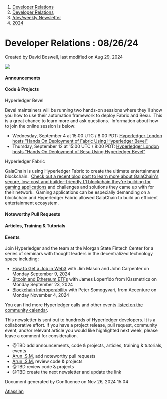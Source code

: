 1. [Developer Relations](index.html)
2. [Developer Relations](Developer-Relations_17170434.html)
3. [/dev/weekly Newsletter](17170445.html)
4. [2024](2024_17172152.html)

# Developer Relations : 08/26/24

Created by David Boswell, last modified on Aug 29, 2024

![](attachments/17170434/17171308.png?height=169)

#### Announcements

#### Code &amp; Projects

Hyperledger Bevel

Bevel maintainers will be running two hands-on sessions where they'll show you how to use their automation framework to deploy Fabric and Besu.  This is a great chance to learn more and ask questions.  Information about how to join the online session is below:

- Wednesday, September 4 at 15:00 UTC / 8:00 PDT: [Hyperledger London hosts "Hands On Deployment of Fabric Using Hyperledger Bevel"](https://www.meetup.com/hyperledger-london/events/302061250/)
- Thursday, September 12 at 15:00 UTC / 8:00 PDT: [Hyperledger London hosts "Hands On Deployment of Besu Using Hyperledger Bevel"](https://www.meetup.com/hyperledger-london/events/302066171/)

Hyperledger Fabric

GalaChain is using Hyperledger Fabric to create the ultimate entertainment blockchain.  [Check out a recent blog post to learn more about GalaChain's secure, low-cost and builder-friendly L1 blockchain they're building for gaming applications](https://www.hyperledger.org/blog/galachain-leveraging-hyperledger-fabric-to-create-the-ultimate-entertainment-blockchain) and challenges and solutions they came up with for their network.  Gaming applications can be especially demanding on a blockchain and Hyperledger Fabric allowed GalaChain to build an efficient entertainment ecosystem.

#### Noteworthy Pull Requests

#### Articles, Training &amp; Tutorials

#### Events

Join Hyperledger and the team at the Morgan State Fintech Center for a series of seminars with thought leaders in the decentralized technology space including:

- [How to Get a Job in Web3](https://lf-hyperledger.atlassian.net/wiki/spaces/events/pages/21794472/How+to+Get+a+Job+in+Web3) with Jim Mason and John Carpenter on Monday September 9, 2024
- [Bitcoin and Ethereum ETFs](https://lf-hyperledger.atlassian.net/wiki/spaces/events/pages/21794483/Bitcoin+and+Ethereum+ETFs) with James Loperfido from Kissmetrics on Monday September 23, 2024
- [Blockchain Interoperability](https://lf-hyperledger.atlassian.net/wiki/spaces/events/pages/21794495/Blockchain+Interoperability) with Peter Somogyvari, from Accenture on Monday November 4, 2024

You can find more Hyperledger calls and other events [listed on the community calendar](https://lf-hyperledger.atlassian.net/wiki/display/HYP/Calendar+of+Public+Meetings).

This newsletter is sent out to hundreds of Hyperledger developers. It is a collaborative effort. If you have a project release, pull request, community event, and/or relevant article you would like highlighted next week, please leave a comment for consideration.

- @TBD add announcements, code &amp; projects, articles, training &amp; tutorials, events
- [Arun .S.M.](https://lf-hyperledger.atlassian.net/wiki/people/621a0e5097d313006ba7386a?ref=confluence) add noteworthy pull requests
- [Arun .S.M.](https://lf-hyperledger.atlassian.net/wiki/people/621a0e5097d313006ba7386a?ref=confluence) review code &amp; projects
- @TBD review code &amp; projects
- @TBD create the next newsletter and update the link

Document generated by Confluence on Nov 26, 2024 15:04

[Atlassian](http://www.atlassian.com/)
